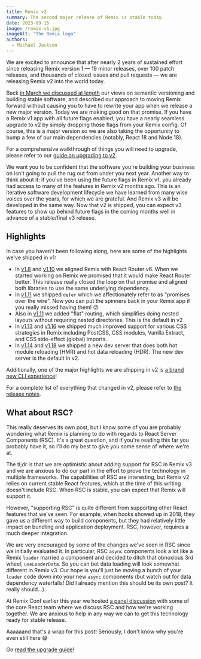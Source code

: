 ```yaml
---
title: Remix v2
summary: The second major release of Remix is stable today.
date: 2023-09-15
image: /remix-v1.jpg
imageAlt: "The Remix logo"
authors:
  - Michael Jackson
---
```


We are excited to announce that after nearly 2 years of sustained effort since releasing Remix version 1 — 19 minor releases, over 100 patch releases, and thousands of closed issues and pull requests — we are releasing Remix v2 into the world today.

Back [in March we discussed at length](https://remix.run/blog/future-flags) our views on semantic versioning and building stable software, and described our approach to moving Remix forward without causing you to have to rewrite your app when we release a new major version. Today we are making good on that promise. If you have a Remix v1 app with all future flags enabled, you have a nearly seamless upgrade to v2 by simply dropping those flags from your Remix config. Of course, this is a major version so we are also taking the opportunity to bump a few of our main dependencies (notably, React 18 and Node 18).

For a comprehensive walkthrough of things you will need to upgrade, please refer to our [guide on upgrading to v2](https://remix.run/docs/en/2.0.0/start/v2).

We want you to be confident that the software you're building your business on isn't going to pull the rug out from under you next year. Another way to think about it: if you've been using the future flags in Remix v1, you already had access to many of the features in Remix v2 months ago. This is an iterative software development lifecycle we have learned from many wise voices over the years, for which we are grateful. And Remix v3 will be developed in the same way. Now that v2 is shipped, you can expect v3 features to show up behind future flags in the coming months well in advance of a stable/final v3 release.

## Highlights

In case you haven't been following along, here are some of the highlights we've shipped in v1:

- In [v1.8](https://github.com/remix-run/remix/releases/tag/remix%401.8.0) and [v1.10](https://github.com/remix-run/remix/releases/tag/remix%401.10.0) we aligned Remix with React Router v6. When we started working on Remix we promised that it would make React Router better. This release really closed the loop on that promise and aligned both libraries to use the same underlying dependency.
- In [v1.11](https://github.com/remix-run/remix/releases/tag/remix%401.11.0) we shipped `defer` which we affectionately refer to as "promises over the wire". Now you can put the spinners back in your Remix app if you really missed having them! 😜
- Also in [v1.11](https://github.com/remix-run/remix/releases/tag/remix%401.11.0) we added "flat" routing, which simplifies doing nested layouts without requiring nested directories. This is the default in v2
- In [v1.13](https://github.com/remix-run/remix/releases/tag/remix%401.13.0) and [v1.16](https://github.com/remix-run/remix/releases/tag/remix%401.16.0) we shipped much improved support for various CSS strategies in Remix including PostCSS, CSS modules, Vanilla Extract, and CSS side-effect (global) imports.
- In [v1.14](https://github.com/remix-run/remix/releases/tag/remix%401.14.0) and [v1.18](https://github.com/remix-run/remix/releases/tag/remix%401.18.0) we shipped a new dev server that does both hot module reloading (HMR) and hot data reloading (HDR). The new dev server is the default in v2.

Additionally, one of the major highlights we are shipping in v2 is [a brand new CLI experience](https://github.com/remix-run/remix/pull/6887)!

For a complete list of everything that changed in v2, please refer to [the release notes](https://github.com/remix-run/remix/releases/tag/remix%402.0.0).

## What about RSC?

This really deserves its own post, but I know some of you are probably wondering what Remix is planning to do with regards to React Server Components (RSC). It's a great question, and if you're reading this far you probably have it, so I'll do my best to give you some sense of where we're at.

The tl;dr is that we are optimistic about adding support for RSC in Remix v3 and we are anxious to do our part in the effort to prove the technology in multiple frameworks. The capabilities of RSC are interesting, but Remix v2 relies on current stable React features, which at the time of this writing doesn't include RSC. When RSC is stable, you can expect that Remix will support it.

However, "supporting RSC" is quite different from supporting other React features that we've seen. For example, when hooks showed up in 2018, they gave us a different way to build components, but they had relatively little impact on bundling and application deployment. RSC, however, requires a much deeper integration.

We are very encouraged by some of the changes we've seen in RSC since we initially evaluated it. In particular, RSC `async` components look a lot like a Remix `loader` married a component and decided to ditch that obnoxious 3rd wheel, `useLoaderData`. So you can bet data loading will look somewhat different in Remix v3. Our hope is you'll just be moving a bunch of your `loader` code down into your new `async` components (but watch out for data dependency waterfalls! Did I already mention this should be its own post? It really should...).

At Remix Conf earlier this year we hosted [a panel discussion](https://www.youtube.com/watch?v=WiEtFPYGgbM) with some of the core React team where we discuss RSC and how we're working together. We are anxious to help in any way we can to get this technology ready for stable release.

Aaaaaand that's a wrap for this post! Seriously, I don't know why you're even still here 😅

Go [read the upgrade guide](https://remix.run/docs/en/2.0.0/start/v2)!
